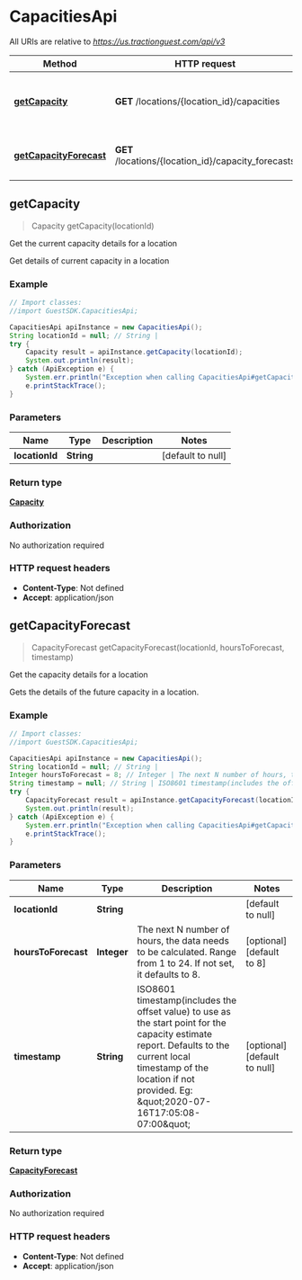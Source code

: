 # CapacitiesApi

All URIs are relative to *https://us.tractionguest.com/api/v3*

Method | HTTP request | Description
------------- | ------------- | -------------
[**getCapacity**](CapacitiesApi.md#getCapacity) | **GET** /locations/{location_id}/capacities | Get the current capacity details for a location
[**getCapacityForecast**](CapacitiesApi.md#getCapacityForecast) | **GET** /locations/{location_id}/capacity_forecasts | Get the capacity details for a location



## getCapacity

> Capacity getCapacity(locationId)

Get the current capacity details for a location

Get details of current capacity in a location

### Example

```java
// Import classes:
//import GuestSDK.CapacitiesApi;

CapacitiesApi apiInstance = new CapacitiesApi();
String locationId = null; // String | 
try {
    Capacity result = apiInstance.getCapacity(locationId);
    System.out.println(result);
} catch (ApiException e) {
    System.err.println("Exception when calling CapacitiesApi#getCapacity");
    e.printStackTrace();
}
```

### Parameters


Name | Type | Description  | Notes
------------- | ------------- | ------------- | -------------
 **locationId** | **String**|  | [default to null]

### Return type

[**Capacity**](Capacity.md)

### Authorization

No authorization required

### HTTP request headers

- **Content-Type**: Not defined
- **Accept**: application/json


## getCapacityForecast

> CapacityForecast getCapacityForecast(locationId, hoursToForecast, timestamp)

Get the capacity details for a location

Gets the details of the future capacity in a location.

### Example

```java
// Import classes:
//import GuestSDK.CapacitiesApi;

CapacitiesApi apiInstance = new CapacitiesApi();
String locationId = null; // String | 
Integer hoursToForecast = 8; // Integer | The next N number of hours, the data needs to be calculated. Range from 1 to 24. If not set, it defaults to 8.
String timestamp = null; // String | ISO8601 timestamp(includes the offset value) to use as the start point for the capacity estimate report. Defaults to the current local timestamp of the location if not provided. Eg: \"2020-07-16T17:05:08-07:00\"
try {
    CapacityForecast result = apiInstance.getCapacityForecast(locationId, hoursToForecast, timestamp);
    System.out.println(result);
} catch (ApiException e) {
    System.err.println("Exception when calling CapacitiesApi#getCapacityForecast");
    e.printStackTrace();
}
```

### Parameters


Name | Type | Description  | Notes
------------- | ------------- | ------------- | -------------
 **locationId** | **String**|  | [default to null]
 **hoursToForecast** | **Integer**| The next N number of hours, the data needs to be calculated. Range from 1 to 24. If not set, it defaults to 8. | [optional] [default to 8]
 **timestamp** | **String**| ISO8601 timestamp(includes the offset value) to use as the start point for the capacity estimate report. Defaults to the current local timestamp of the location if not provided. Eg: \&quot;2020-07-16T17:05:08-07:00\&quot; | [optional] [default to null]

### Return type

[**CapacityForecast**](CapacityForecast.md)

### Authorization

No authorization required

### HTTP request headers

- **Content-Type**: Not defined
- **Accept**: application/json

